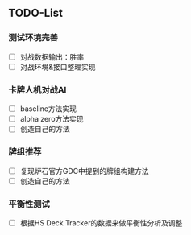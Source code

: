 ## TODO-List

### 测试环境完善
- [ ] 对战数据输出：胜率
- [ ] 对战环境&接口整理实现

### 卡牌人机对战AI

- [ ] baseline方法实现
- [ ] alpha zero方法实现
- [ ] 创造自己的方法

### 牌组推荐

- [ ] 复现炉石官方GDC中提到的牌组构建方法
- [ ] 创造自己的方法

### 平衡性测试

- [ ] 根据HS Deck Tracker的数据来做平衡性分析及调整